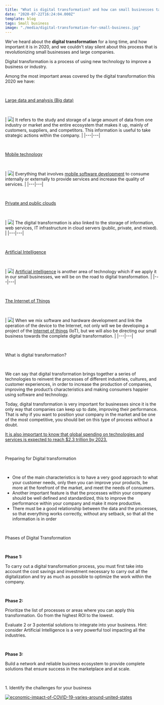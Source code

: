 ```yaml
---
title: "What is digital transformation? and how can small businesses take advantage of it this 2020?"
date: "2020-07-22T16:24:04.000Z"
template: blog
tags: Small business
image: "./media/digital-transformation-for-small-business.jpg"
---
```



We've heard about the **digital transformation** for a long time, and how important it is in 2020, and we couldn't stay silent about this process that is revolutionizing small businesses and large companies.

Digital transformation is a process of using new technology to improve a business or industry.

Among the most important areas covered by the digital transformation this 2020 we have:  

<Br>

<title-3>[Large data and analysis (Big data)](https://www.atscale.com/blog/digital-transformation-its-still-the-driver-of-big-data-analytics-for-the-data-driven-enterprise/)</title-3>

<Br>

|   <img src="./media/bigdata.gif">| It refers to the study and storage of a large amount of data from one industry or market and the entire ecosystem that makes it up, mainly of customers, suppliers, and competitors. This information is useful to take strategic actions within the company.
|
|---|---|

<Br>

<title-3>[Mobile technology](https://mercury.one/online-business/mobile-driving-digital-transformation/)</title-3>

<Br>

|   <img src="./media/mobile-technology,gif">| Everything that involves [mobile software development](https://cobuildlab.com/blog/mobile-apps-web-apps-or-cross-platform-what%E2%80%99s-the-best-for-my-small-business/) to consume internally or externally to provide services and increase the quality of services.
|
|---|---|

<Br>

<title-3>[Private and public clouds](https://www.i-scoop.eu/cloud-computing/)</title-3>

<Br>

|   <img src="./media/cloud.gif">| The digital transformation is also linked to the storage of information, web services, IT infrastructure in cloud servers (public, private, and mixed).
|
|---|---|

<Br>

<title-3>[Artificial Intelligence](https://towardsdatascience.com/3-ways-ai-aids-digital-transformation-4a5965708c45)</title-3>

<Br>

|   <img src="./media/ai.gif">| [Artificial intelligence](https://cobuildlab.com/blog/artificial-intelligence-for-enterprise-software/) is another area of technology which if we apply it in our small businesses, we will be on the road to digital transformation.
|
|---|---|

<Br>

<title-3>[The Internet of Things](https://magazine.wharton.upenn.edu/digital/internet-of-things-the-key-to-digital-transformation/)</title-3>

<Br>

|   <img src="./media/iot.gif">| When we mix software and hardware development and link the operation of the device to the Internet, not only will we be developing a project of the [Internet of things](https://magazine.wharton.upenn.edu/digital/internet-of-things-the-key-to-digital-transformation/) (IoT), but we will also be directing our small business towards the complete digital transformation.
|
|---|---|

<Br>

<title-2>What is digital transformation?</title-2>

<Br>

We can say that digital transformation brings together a series of technologies to reinvent the processes of different industries, cultures, and customer experiences, in order to increase the production of companies, improving the product’s characteristics and making consumers happier using software and technology.  

Today, digital transformation is very important for businesses since it is the only way that companies can keep up to date, improving their performance. That is why if you want to position your company in the market and be one of the most competitive, you should bet on this type of process without a doubt. 

[It is also important to know that global spending on technologies and services is expected to reach $2.3 trillion by 2023.](https://www.idc.com/getdoc.jsp?containerId=prUS45612419)

<Br>

<title-3>Preparing for Digital transformation</title-3>

<Br>

* One of the main characteristics is to have a very good approach to what your customer needs, only then you can improve your products, be more at the forefront of the market, and meet the needs of consumers. 
* Another important feature is that the processes within your company should be well defined and standardized, this to improve the performance within your company and make it more productive. 
* There must be a good relationship between the data and the processes, so that everything works correctly, without any setback, so that all the information is in order

<Br>

<title-2>Phases of Digital Transformation</title-2>

<Br>

**Phase 1:** 

To carry out a digital transformation process, you must first take into account the cost savings and investment necessary to carry out all the digitalization and try as much as possible to optimize the work within the company. 

<Br>

**Phase 2:** 

Prioritize the list of processes or areas where you can apply this transformation. Go from the highest ROI to the lowest.

Evaluate 2 or 3 potential solutions to integrate into your business. Hint: consider Artificial Intelligence is a very powerful tool impacting all the industries.  

<Br>

**Phase 3:** 

Build a network and reliable business ecosystem to provide complete solutions that ensure success in the marketplace and at scale. 

<Br>














<title-3>1. Identify the challenges for your business</title-3>


[![economic-impact-of-COVID-19-varies-around-united-states](media/economic-impact-of-COVID-19-varies-around-united-states-585x569.png)](#)

<youtube-video id="bUQz9ZWjsvc"></youtube-video>

